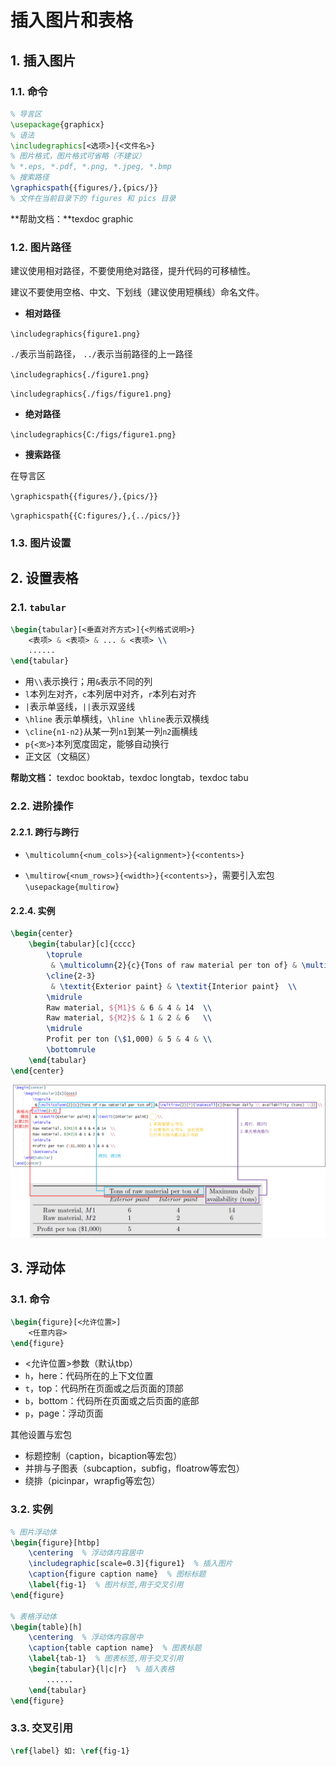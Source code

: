 # 插入图片和表格

## 1. 插入图片

### 1.1. 命令

```latex
% 导言区
\usepackage{graphicx}
% 语法
\includegraphics[<选项>]{<文件名>}
% 图片格式，图片格式可省略（不建议）
% *.eps, *.pdf, *.png, *.jpeg, *.bmp
% 搜索路径
\graphicspath{{figures/},{pics/}}
% 文件在当前目录下的 figures 和 pics 目录 
```

**帮助文档：**texdoc graphic

### 1.2. 图片路径

建议使用相对路径，不要使用绝对路径，提升代码的可移植性。

建议不要使用空格、中文、下划线（建议使用短横线）命名文件。

- **相对路径**

`\includegraphics{figure1.png}`

 `./`表示当前路径， `../`表示当前路径的上一路径

`\includegraphics{./figure1.png}`

`\includegraphics{./figs/figure1.png}`

- **绝对路径**

`\includegraphics{C:/figs/figure1.png}`

- **搜索路径**

在导言区

`\graphicspath{{figures/},{pics/}}`

`\graphicspath{{C:figures/},{../pics/}}`


### 1.3. 图片设置





## 2. 设置表格

### 2.1. `tabular`

```latex
\begin{tabular}[<垂直对齐方式>]{<列格式说明>}
	<表项> & <表项> & ... & <表项> \\
	......
\end{tabular}
```

- 用`\\`表示换行；用`&`表示不同的列
- `l`本列左对齐，`c`本列居中对齐，`r`本列右对齐
- `|`表示单竖线，`||`表示双竖线
- `\hline` 表示单横线，`\hline \hline`表示双横线
- `\cline{n1-n2}`从某一列`n1`到某一列`n2`画横线
- `p{<宽>}`本列宽度固定，能够自动换行
- 正文区（文稿区）

**帮助文档：** texdoc booktab，texdoc longtab，texdoc tabu

### 2.2. 进阶操作

#### 2.2.1. 跨行与跨行

- `\multicolumn{<num_cols>}{<alignment>}{<contents>}`

- `\multirow{<num_rows>}{<width>}{<contents>}`，需要引入宏包`\usepackage{multirow}`

#### 2.2.4. 实例

```latex
\begin{center} 
    \begin{tabular}[c]{cccc}
        \toprule
         & \multicolumn{2}{c}{Tons of raw material per ton of} & \multirow{2}{*}{\makecell[c]{Maximum daily \\ availability (tons) \\}} \\
        \cline{2-3}
         & \textit{Exterior paint} & \textit{Interior paint}  \\
        \midrule
        Raw material, ${M1}$ & 6 & 4 & 14  \\
        Raw material, ${M2}$ & 1 & 2 & 6   \\
        \midrule
        Profit per ton (\$1,000) & 5 & 4 & \\
        \bottomrule
    \end{tabular} 
\end{center}
```

<img src="pics/pics-chp2-1-tabular.jpg" alt="pics-chp2-1-tabular" style="zoom:80%;" />



## 3. 浮动体

### 3.1. 命令

```latex
\begin{figure}[<允许位置>]
    <任意内容>
\end{figure}
```
- <允许位置>参数（默认tbp）
- `h`，here：代码所在的上下文位置
- `t`，top：代码所在页面或之后页面的顶部
- `b`，bottom：代码所在页面或之后页面的底部
- `p`，page：浮动页面

其他设置与宏包

- 标题控制（caption，bicaption等宏包）
- 并排与子图表（subcaption，subfig，floatrow等宏包）
- 绕排（picinpar，wrapfig等宏包）

### 3.2. 实例

```latex
% 图片浮动体
\begin{figure}[htbp]
	\centering  % 浮动体内容居中
	\includegraphic[scale=0.3]{figure1}  % 插入图片
	\caption{figure caption name}  % 图标标题
	\label{fig-1}  % 图片标签,用于交叉引用
\end{figure}

% 表格浮动体
\begin{table}[h]
	\centering  % 浮动体内容居中
	\caption{table caption name}  % 图表标题
	\label{tab-1}  % 图表标签,用于交叉引用
	\begin{tabular}{l|c|r}  % 插入表格
		......
	\end{tabular}
\end{figure}
```

### 3.3. 交叉引用

```latex
\ref{label} 如: \ref{fig-1}
```

